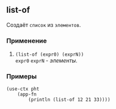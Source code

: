 ## list-of
Создаёт `список` из `элементов`.

### Применение

1. `(list-of (expr0) (exprN))`<br>
`expr0` `exprN` - _элементы_.

### Примеры

```pihta
(use-ctx pht
    (app-fn
        (println (list-of 12 21 33))))
```